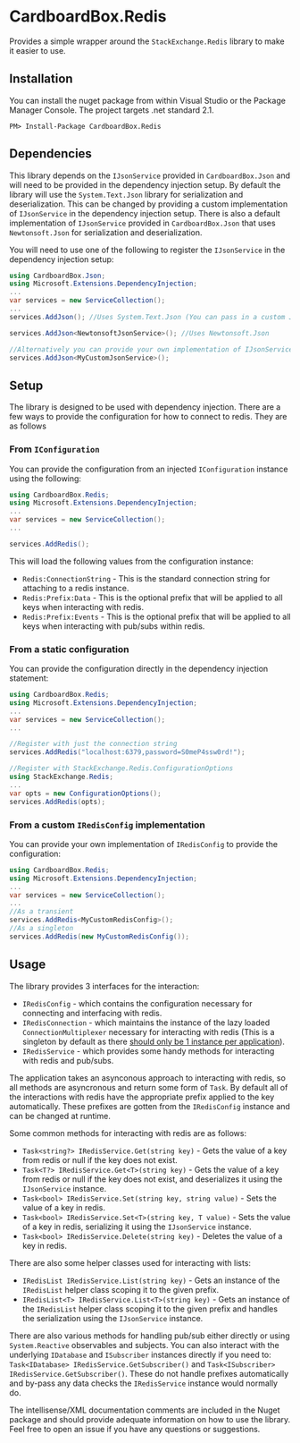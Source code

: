 # CardboardBox.Redis
Provides a simple wrapper around the `StackExchange.Redis` library to make it easier to use.

## Installation
You can install the nuget package from within Visual Studio or the Package Manager Console. 
The project targets .net standard 2.1.

```
PM> Install-Package CardboardBox.Redis
```

## Dependencies
This library depends on the `IJsonService` provided in `CardboardBox.Json` and will need to be provided in the dependency injection setup.
By default the library will use the `System.Text.Json` library for serialization and deserialization.
This can be changed by providing a custom implementation of `IJsonService` in the dependency injection setup.
There is also a default implementation of `IJsonService` provided in `CardboardBox.Json` that uses `Newtonsoft.Json` for serialization and deserialization.

You will need to use one of the following to register the `IJsonService` in the dependency injection setup:
```csharp
using CardboardBox.Json;
using Microsoft.Extensions.DependencyInjection;
...
var services = new ServiceCollection();
...
services.AddJson(); //Uses System.Text.Json (You can pass in a custom JsonSerializerOptions instance)

services.AddJson<NewtonsoftJsonService>(); //Uses Newtonsoft.Json

//Alternatively you can provide your own implementation of IJsonService
services.AddJson<MyCustomJsonService>();
```


## Setup
The library is designed to be used with dependency injection.
There are a few ways to provide the configuration for how to connect to redis.
They are as follows

### From `IConfiguration`
You can provide the configuration from an injected `IConfiguration` instance using the following:

```csharp
using CardboardBox.Redis;
using Microsoft.Extensions.DependencyInjection;
...
var services = new ServiceCollection();
...

services.AddRedis();
```

This will load the following values from the configuration instance:
* `Redis:ConnectionString` - This is the standard connection string for attaching to a redis instance.
* `Redis:Prefix:Data` - This is the optional prefix that will be applied to all keys when interacting with redis.
* `Redis:Prefix:Events` - This is the optional prefix that will be applied to all keys when interacting with pub/subs within redis.

### From a static configuration
You can provide the configuration directly in the dependency injection statement:

```csharp
using CardboardBox.Redis;
using Microsoft.Extensions.DependencyInjection;
...
var services = new ServiceCollection();
...

//Register with just the connection string
services.AddRedis("localhost:6379,password=S0meP4ssw0rd!");

//Register with StackExchange.Redis.ConfigurationOptions
using StackExchange.Redis;
...
var opts = new ConfigurationOptions();
services.AddRedis(opts);
```

### From a custom `IRedisConfig` implementation
You can provide your own implementation of `IRedisConfig` to provide the configuration:

```csharp
using CardboardBox.Redis;
using Microsoft.Extensions.DependencyInjection;
...
var services = new ServiceCollection();
...
//As a transient
services.AddRedis<MyCustomRedisConfig>();
//As a singleton
services.AddRedis(new MyCustomRedisConfig());
```

## Usage
The library provides 3 interfaces for the interaction: 
* `IRedisConfig` - which contains the configuration necessary for connecting and interfacing with redis.
* `IRedisConnection` - which maintains the instance of the lazy loaded `ConnectionMultiplexer` necessary for interacting with redis (This is a singleton by default as there [should only be 1 instance per application](https://developer.redis.com/develop/dotnet/#step-3-initialize-the-connectionmultiplexer)).
* `IRedisService` - which provides some handy methods for interacting with redis and pub/subs.

The application takes an asynconous approach to interacting with redis, so all methods are asyncronous and return some form of `Task`.
By default all of the interactions with redis have the appropriate prefix applied to the key automatically. 
These prefixes are gotten from the `IRedisConfig` instance and can be changed at runtime.

Some common methods for interacting with redis are as follows:
* `Task<string?> IRedisService.Get(string key)` - Gets the value of a key from redis or null if the key does not exist.
* `Task<T?> IRedisService.Get<T>(string key)` - Gets the value of a key from redis or null if the key does not exist, and deserializes it using the `IJsonService` instance.
* `Task<bool> IRedisService.Set(string key, string value)` - Sets the value of a key in redis.
* `Task<bool> IRedisService.Set<T>(string key, T value)` - Sets the value of a key in redis, serializing it using the `IJsonService` instance.
* `Task<bool> IRedisService.Delete(string key)` - Deletes the value of a key in redis.

There are also some helper classes used for interacting with lists:
* `IRedisList IRedisService.List(string key)` - Gets an instance of the `IRedisList` helper class scoping it to the given prefix.
* `IRedisList<T> IRedisService.List<T>(string key)` - Gets an instance of the `IRedisList` helper class scoping it to the given prefix and handles the serialization using the `IJsonService` instance.

There are also various methods for handling pub/sub either directly or using `System.Reactive` observables and subjects.
You can also interact with the underlying `IDatabase` and `ISubscriber` instances directly if you need to: `Task<IDatabase> IRedisService.GetSubscriber()` and `Task<ISubscriber> IRedisService.GetSubscriber()`.
These do not handle prefixes automatically and by-pass any data checks the `IRedisService` instance would normally do.

The intellisense/XML documentation comments are included in the Nuget package and should provide adequate information on how to use the library. 
Feel free to open an issue if you have any questions or suggestions.
